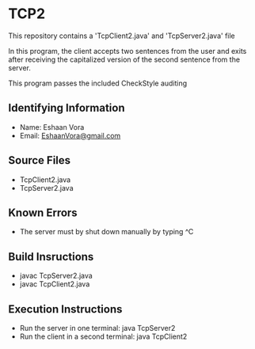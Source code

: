 # TCP2

This repository contains a 'TcpClient2.java' and 'TcpServer2.java' file

In this program, the client accepts two sentences from the user and exits 
after receiving the capitalized version of the second sentence from the server.

This program passes the included CheckStyle auditing

## Identifying Information

* Name: Eshaan Vora
* Email: EshaanVora@gmail.com

## Source Files

* TcpClient2.java
* TcpServer2.java

## Known Errors

* The server must by shut down manually by typing ^C

## Build Insructions

* javac TcpServer2.java
* javac TcpClient2.java

## Execution Instructions

* Run the server in one terminal: java TcpServer2
* Run the client in a second terminal: java TcpClient2

